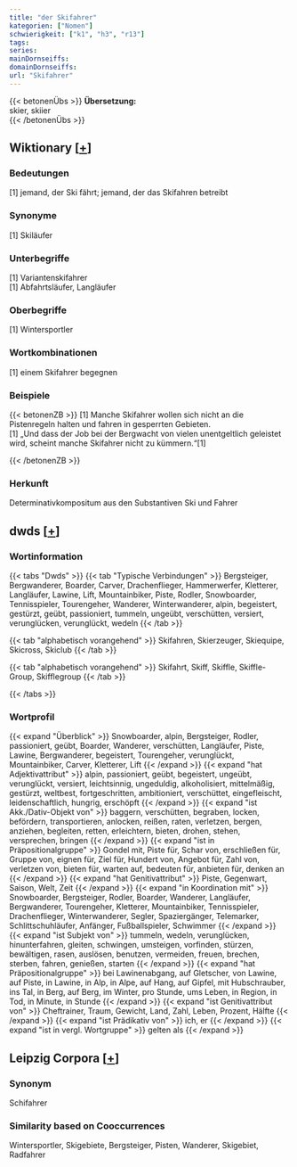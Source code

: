 ```yaml
---
title: "der Skifahrer"
kategorien: ["Nomen"]
schwierigkeit: ["k1", "h3", "r13"]
tags:
series:
mainDornseiffs:
domainDornseiffs:
url: "Skifahrer"
---
```


{{< betonenÜbs >}}
**Übersetzung:**  
skier, skiier  
{{< /betonenÜbs >}}

## Wiktionary [[+](https://de.wiktionary.org/wiki/Skifahrer)]

### Bedeutungen
[1] jemand, der Ski fährt; jemand, der das Skifahren betreibt  

### Synonyme
[1] Skiläufer  

### Unterbegriffe
[1] Variantenskifahrer  
[1] Abfahrtsläufer, Langläufer  

### Oberbegriffe
[1] Wintersportler  

### Wortkombinationen
[1] einem Skifahrer begegnen  

### Beispiele
{{< betonenZB >}}
[1] Manche Skifahrer wollen sich nicht an die Pistenregeln halten und fahren in gesperrten Gebieten.  
[1] „Und dass der Job bei der Bergwacht von vielen unentgeltlich geleistet wird, scheint manche Skifahrer nicht zu kümmern.“[1]  

{{< /betonenZB >}}
### Herkunft
Determinativkompositum aus den Substantiven Ski und Fahrer  



## dwds [[+](https://www.dwds.de/wb/Skifahrer)]

### Wortinformation
{{< tabs "Dwds" >}}
{{< tab "Typische Verbindungen" >}}
Bergsteiger, Bergwanderer, Boarder, Carver, Drachenflieger, Hammerwerfer, Kletterer, Langläufer, Lawine, Lift, Mountainbiker, Piste, Rodler, Snowboarder, Tennisspieler, Tourengeher, Wanderer, Winterwanderer, alpin, begeistert, gestürzt, geübt, passioniert, tummeln, ungeübt, verschütten, versiert, verunglücken, verunglückt, wedeln
{{< /tab >}}

{{< tab "alphabetisch vorangehend" >}}
Skifahren, Skierzeuger, Skiequipe, Skicross, Skiclub
{{< /tab >}}

{{< tab "alphabetisch vorangehend" >}}
Skifahrt, Skiff, Skiffle, Skiffle-Group, Skifflegroup
{{< /tab >}}

{{< /tabs >}}

### Wortprofil
{{< expand "Überblick" >}} Snowboarder, alpin, Bergsteiger, Rodler, passioniert, geübt, Boarder, Wanderer, verschütten, Langläufer, Piste, Lawine, Bergwanderer, begeistert, Tourengeher, verunglückt, Mountainbiker, Carver, Kletterer, Lift {{< /expand >}}
{{< expand "hat Adjektivattribut" >}} alpin, passioniert, geübt, begeistert, ungeübt, verunglückt, versiert, leichtsinnig, ungeduldig, alkoholisiert, mittelmäßig, gestürzt, weltbest, fortgeschritten, ambitioniert, verschüttet, eingefleischt, leidenschaftlich, hungrig, erschöpft {{< /expand >}}
{{< expand "ist Akk./Dativ-Objekt von" >}} baggern, verschütten, begraben, locken, befördern, transportieren, anlocken, reißen, raten, verletzen, bergen, anziehen, begleiten, retten, erleichtern, bieten, drohen, stehen, versprechen, bringen {{< /expand >}}
{{< expand "ist in Präpositionalgruppe" >}} Gondel mit, Piste für, Schar von, erschließen für, Gruppe von, eignen für, Ziel für, Hundert von, Angebot für, Zahl von, verletzen von, bieten für, warten auf, bedeuten für, anbieten für, denken an {{< /expand >}}
{{< expand "hat Genitivattribut" >}} Piste, Gegenwart, Saison, Welt, Zeit {{< /expand >}}
{{< expand "in Koordination mit" >}} Snowboarder, Bergsteiger, Rodler, Boarder, Wanderer, Langläufer, Bergwanderer, Tourengeher, Kletterer, Mountainbiker, Tennisspieler, Drachenflieger, Winterwanderer, Segler, Spaziergänger, Telemarker, Schlittschuhläufer, Anfänger, Fußballspieler, Schwimmer {{< /expand >}}
{{< expand "ist Subjekt von" >}} tummeln, wedeln, verunglücken, hinunterfahren, gleiten, schwingen, umsteigen, vorfinden, stürzen, bewältigen, rasen, auslösen, benutzen, vermeiden, freuen, brechen, sterben, fahren, genießen, starten {{< /expand >}}
{{< expand "hat Präpositionalgruppe" >}} bei Lawinenabgang, auf Gletscher, von Lawine, auf Piste, in Lawine, in Alp, in Alpe, auf Hang, auf Gipfel, mit Hubschrauber, ins Tal, in Berg, auf Berg, im Winter, pro Stunde, ums Leben, in Region, in Tod, in Minute, in Stunde {{< /expand >}}
{{< expand "ist Genitivattribut von" >}} Cheftrainer, Traum, Gewicht, Land, Zahl, Leben, Prozent, Hälfte {{< /expand >}}
{{< expand "ist Prädikativ von" >}} ich, er {{< /expand >}}
{{< expand "ist in vergl. Wortgruppe" >}} gelten als {{< /expand >}}

## Leipzig Corpora [[+](https://corpora.uni-leipzig.de/en/res?word=Skifahrer&corpusId=deu_newscrawl-public_2018)]


### Synonym
Schifahrer


### Similarity based on Cooccurrences
Wintersportler, Skigebiete, Bergsteiger, Pisten, Wanderer, Skigebiet, Radfahrer

